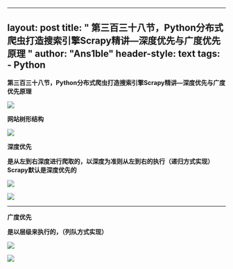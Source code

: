 
---
layout: post
title: " 第三百三十八节，Python分布式爬虫打造搜索引擎Scrapy精讲—深度优先与广度优先原理 "
author: "Ans1ble"
header-style: text
tags:
      - Python
---


**第三百三十八节，Python分布式爬虫打造搜索引擎Scrapy精讲—深度优先与广度优先原理**

**![](https://images2017.cnblogs.com/blog/955761/201708/955761-20170802203005756-570392366.png)**





**网站树形结构**

**![](https://images2017.cnblogs.com/blog/955761/201708/955761-20170802203111256-1477260020.png)**



**深度优先**

**是从左到右深度进行爬取的，以深度为准则从左到右的执行（递归方式实现） **Scrapy默认是深度优先的****

![](https://images2017.cnblogs.com/blog/955761/201708/955761-20170802204448569-774460899.png)



![](https://images2017.cnblogs.com/blog/955761/201708/955761-20170802210228975-1717885838.png)





** **

**广度优先**

**是以层级来执行的，（列队方式实现）**

**![](https://images2017.cnblogs.com/blog/955761/201708/955761-20170802205407772-1046613631.png)**





![](https://images2017.cnblogs.com/blog/955761/201708/955761-20170802210451319-1623714164.png)



